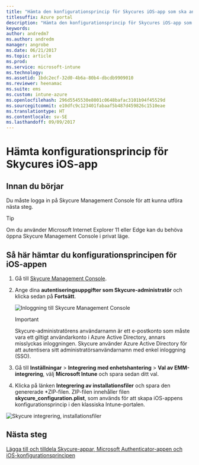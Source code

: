 ```yaml
---
title: "Hämta den konfigurationsprincip för Skycures iOS-app som ska användas med Intune"
titlesuffix: Azure portal
description: "Hämta den konfigurationsprincip för Skycures iOS-app som ska användas med Intune."
keywords: 
author: andredm7
ms.author: andredm
manager: angrobe
ms.date: 06/21/2017
ms.topic: article
ms.prod: 
ms.service: microsoft-intune
ms.technology: 
ms.assetid: 1bdc2ecf-32d0-4b6a-80b4-dbcdb9909010
ms.reviewer: heenamac
ms.suite: ems
ms.custom: intune-azure
ms.openlocfilehash: 296d5545530e8001c0648bafac3101b94f45529d
ms.sourcegitcommit: e10dfc9c123401fabaaf5b487d459826c1510eae
ms.translationtype: HT
ms.contentlocale: sv-SE
ms.lasthandoff: 09/09/2017
---
```

# <a name="download-skycure-ios-app-configuration-policy"></a>Hämta konfigurationsprincip för Skycures iOS-app

## <a name="before-you-begin"></a>Innan du börjar

Du måste logga in på Skycure Management Console för att kunna utföra nästa steg.

> [!TIP] 
> Om du använder Microsoft Internet Explorer 11 eller Edge kan du behöva öppna Skycure Management Console i privat läge.

## <a name="to-download-the-ios-app-configuration-policy"></a>Så här hämtar du konfigurationsprincipen för iOS-appen

1.  Gå till [Skycure Management Console](https://aad.skycure.com).

2.  Ange dina **autentiseringsuppgifter som Skycure-administratör** och klicka sedan på **Fortsätt**.

    ![Inloggning till Skycure Management Console](./media/skycure-ios-app-1.png)

    > [!IMPORTANT] 
    > Skycure-administratörens användarnamn är ett e-postkonto som måste vara ett giltigt användarkonto i Azure Active Directory, annars misslyckas inloggningen. Skycure använder Azure Active Directory för att autentisera sitt administratörsanvändarnamn med enkel inloggning (SSO).

3.  Gå till **Inställningar** &gt; **Integrering med enhetshantering** &gt; **Val av EMM-integrering**, välj **Microsoft Intune** och spara sedan ditt val.

4.  Klicka på länken **Integrering av installationsfiler** och spara den genererade \*ZIP-filen. ZIP-filen innehåller filen **skycure\_configuration.plist**, som används för att skapa iOS-appens konfigurationsprincip i den klassiska Intune-portalen.

![Skycure integrering, installationsfiler](./media/skycure-ios-app-2.png)

## <a name="next-steps"></a>Nästa steg

[Lägga till och tilldela Skycure-appar, Microsoft Authenticator-appen och iOS-konfigurationsprincipen](mtd-apps-ios-app-configuration-policy-add-assign.md)

